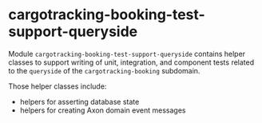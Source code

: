 # cargotracking-booking-test-support-queryside

Module `cargotracking-booking-test-support-queryside` contains helper classes to support writing of unit, integration, and component tests related to the `queryside` of the `cargotracking-booking`
subdomain.

Those helper classes include:
- helpers for asserting database state
- helpers for creating Axon domain event messages
